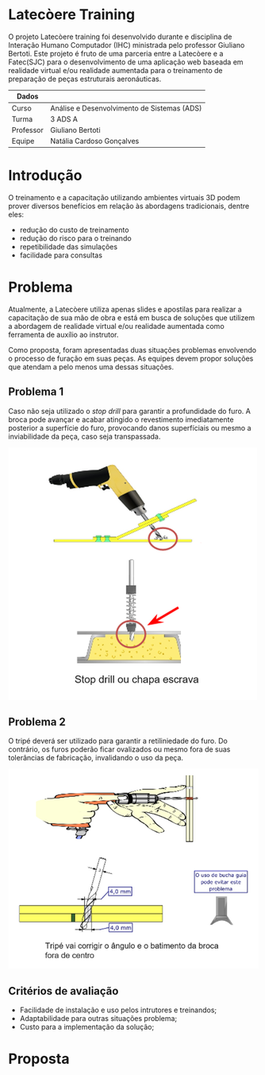 # Latecòere Training

O projeto Latecòere training foi desenvolvido durante e disciplina de Interação 
Humano Computador (IHC) ministrada pelo professor Giuliano Bertoti. Este projeto
é fruto de uma parceria entre a Latecòere e a Fatec(SJC) para o desenvolvimento
de uma aplicação web baseada em realidade virtual e/ou realidade aumentada para 
o treinamento de preparação de peças estruturais aeronáuticas. 

| Dados |  |
| ------ | ------ |
| Curso | Análise e Desenvolvimento de Sistemas (ADS) |
| Turma | 3 ADS A |
| Professor| Giuliano Bertoti|
| Equipe | Natália Cardoso Gonçalves|

# Introdução

O treinamento e a capacitação utilizando ambientes virtuais 3D podem prover
diversos benefícios em relação às abordagens tradicionais, dentre eles:
- redução do custo de treinamento
- redução do risco para o treinando
- repetibilidade das simulações
- facilidade para consultas

# Problema
Atualmente, a Latecòere utiliza apenas slides e apostilas para realizar a 
capacitação de sua mão de obra e está em busca de soluções que utilizem a abordagem
de realidade virtual e/ou realidade aumentada como ferramenta de auxílio ao instrutor.

Como proposta, foram apresentadas duas situações problemas envolvendo o processo
de furação em suas peças. As equipes devem propor soluções que atendam a pelo menos
uma dessas situações.

## Problema 1

Caso não seja utilizado o *stop drill* para garantir a profundidade do furo. A 
broca pode avançar e acabar atingido o revestimento imediatamente posterior a 
superfície do furo, provocando danos superfíciais ou mesmo a inviabilidade da 
peça, caso seja transpassada.

![Problema 1](assets/image/problema1.png)

## Problema 2

O tripé deverá ser utilizado para garantir a retiliniedade do furo. Do contrário, 
os furos poderão ficar ovalizados ou mesmo fora de suas tolerâncias de fabricação, 
invalidando o uso da peça. 

![Problema 2](assets/image/problema2.png)


## Critérios de avaliação
- Facilidade de instalação e uso pelos intrutores e treinandos;
- Adaptabilidade para outras situações problema;
- Custo para a implementação da solução;


# Proposta


